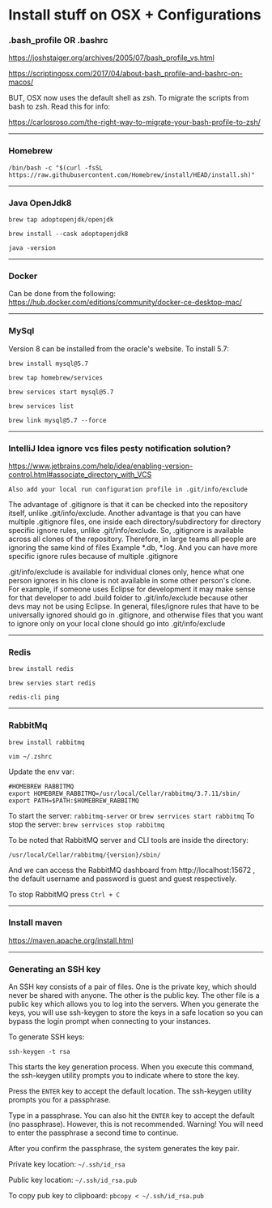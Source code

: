 # Install stuff on OSX + Configurations

### .bash_profile OR .bashrc
https://joshstaiger.org/archives/2005/07/bash_profile_vs.html

https://scriptingosx.com/2017/04/about-bash_profile-and-bashrc-on-macos/

BUT, OSX now uses the default shell as zsh. To migrate the scripts from bash to zsh. Read this for info:

https://carlosroso.com/the-right-way-to-migrate-your-bash-profile-to-zsh/ 

----
### Homebrew
`/bin/bash -c "$(curl -fsSL https://raw.githubusercontent.com/Homebrew/install/HEAD/install.sh)"`

----
### Java OpenJdk8
`brew tap adoptopenjdk/openjdk`

`brew install --cask adoptopenjdk8`

`java -version`

----
### Docker
Can be done from the following:
https://hub.docker.com/editions/community/docker-ce-desktop-mac/

----
### MySql
Version 8 can be installed from the oracle's website. To install 5.7:

`brew install mysql@5.7`

`brew tap homebrew/services`

`brew services start mysql@5.7`

`brew services list`

`brew link mysql@5.7 --force`

----
### IntelliJ Idea ignore vcs files pesty notification solution?
https://www.jetbrains.com/help/idea/enabling-version-control.html#associate_directory_with_VCS

`Also add your local run configuration profile in .git/info/exclude` 

The advantage of .gitignore is that it can be checked into the repository itself, unlike .git/info/exclude. Another advantage is that you can have multiple .gitignore files, one inside each directory/subdirectory for directory specific ignore rules, unlike .git/info/exclude.
So, .gitignore is available across all clones of the repository. Therefore, in large teams all people are ignoring the same kind of files Example *.db, *.log. And you can have more specific ignore rules because of multiple .gitignore 

.git/info/exclude is available for individual clones only, hence what one person ignores in his clone is not available in some other person's clone. For example, if someone uses Eclipse for development it may make sense for that developer to add .build folder to .git/info/exclude because other devs may not be using Eclipse.
In general, files/ignore rules that have to be universally ignored should go in .gitignore, and otherwise files that you want to ignore only on your local clone should go into .git/info/exclude

----
### Redis
`brew install redis`

`brew servies start redis`

`redis-cli ping`

----
### RabbitMq
`brew install rabbitmq`

`vim ~/.zshrc`

Update the env var:
```
#HOMEBREW RABBITMQ
export HOMEBREW_RABBITMQ=/usr/local/Cellar/rabbitmq/3.7.11/sbin/
export PATH=$PATH:$HOMEBREW_RABBITMQ
```

To start the server: `rabbitmq-server` or `brew serrvices start rabbitmq`
To stop the server: `brew serrvices stop rabbitmq`

To be noted that RabbitMQ server and CLI tools are inside the directory:

`/usr/local/Cellar/rabbitmq/{version}/sbin/` 

And we can access the RabbitMQ dashboard from http://localhost:15672 ,
the default username and password is guest and guest respectively.

To stop RabbitMQ press `Ctrl + C`

----
### Install maven
https://maven.apache.org/install.html

---
### Generating an SSH key
An SSH key consists of a pair of files. One is the private key, which should never be shared with anyone. The other is the public key. The other file is a public key which allows you to log into the servers. When you generate the keys, you will use ssh-keygen to store the keys in a safe location so you can bypass the login prompt when connecting to your instances.

To generate SSH keys:

`ssh-keygen -t rsa`

This starts the key generation process. When you execute this command, the ssh-keygen utility prompts you to indicate where to store the key.

Press the `ENTER` key to accept the default location. The ssh-keygen utility prompts you for a passphrase.

Type in a passphrase. You can also hit the `ENTER` key to accept the default (no passphrase). However, this is not recommended.
Warning! You will need to enter the passphrase a second time to continue.

After you confirm the passphrase, the system generates the key pair.

Private key location: `~/.ssh/id_rsa`

Public key location: `~/.ssh/id_rsa.pub`

To copy pub key to clipboard: `pbcopy < ~/.ssh/id_rsa.pub`